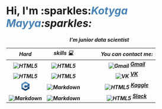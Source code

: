 <!----# Hi, I'm :sparkles:_**Kotyga Mayya**_:sparkles:---->

<h1>Hi, I'm :sparkles:<span style="color: #4682B4;"><em><b>Kotyga Mayya<em><b></span>:sparkles:</h1>


<center>I'm junior data scientist</center>

|   Hard     | skills :computer: | | | |   You can contact me:  |
|:----------:|:----------------:|-|-|-|:----------------------:|
| <img align="middle" alt="HTML5" width="26px" src="https://www.freepngimg.com/thumb/android/72537-icons-python-programming-computer-social-tutorial.png" /> | <img align="middle" alt="HTML5" width="40px" src="https://pbs.twimg.com/profile_images/1032997036872921089/TRNDB9tN.png" />  |  |  |  | <img align="middle" alt="Gmail" width="26px" src="https://googleupload.com/wp-content/uploads/2019/01/2000px-New_Logo_Gmail.svg_.png" /> [Gmail]| <img align="middle" alt="HTML5" width="40px" src="https://camo.githubusercontent.com/372ec7affa473d0f22892783e8bdaad0c59ed63be721c38f9a0b891ecc763a57/68747470733a2f2f63646e2e667265656c6f676f766563746f72732e6e65742f77702d636f6e74656e742f75706c6f6164732f323031382f30362f6b6167676c652d6c6f676f2e706e67" />  |
| <img align="middle" alt="HTML5" width="23px" src="https://itproger.com/img/tests/1585037968.svg" /> | <img align="middle" alt="HTML5" width="26px" src="https://ods.ai/ods/logo/ods.svg" />  |  |  |  |  <img align="middle" alt="VK" width="40px" src="https://vk-hype.ru/wp-content/uploads/2021/08/vk.png" /> [VK] |
| <img align="middle" alt="Markdown" width="26px" src="https://raw.githubusercontent.com/github/explore/180320cffc25f4ed1bbdfd33d4db3a66eeeeb358/topics/cpp/cpp.png"/>| <img align="middle" alt="Markdown" width="30px" src="https://gitlab.linphone.org/uploads/-/system/project/avatar/453/kissclipart-api-icon-png-clipart-computer-icons-application-pr-46d0976647deed9c.png"/> |  |  |  | <img align="middle" alt="HTML5" width="40px" src="https://cdn-images-1.medium.com/fit/t/2004/774/1*GZrTyTz0OKMbxnO5Trhcew.png" /> [Kaggle] |
| <img align="middle" alt="Markdown" width="26px" src="https://www.kaggle.com/static/images/education/km/advanced-sql.svg"/>| <img align="middle" alt="Markdown" width="26px" src="https://www.clipartmax.com/png/full/200-2006334_its-no-wonder-its-so-popular-with-its-incredible-linux-flat-icon.png"/> |  |  |  | <img align="middle" alt="HTML5" width="26px" src="https://gdm-catalog-fmapi-prod.imgix.net/ProductLogo/91f64896-759a-41ae-8d14-d540f90c5870.png?auto=format&size=50" /> [Slack] |




[Gmail]: <mailto:kotyga.m.m@gmail.com>
[VK]: https://vk.com/id203912543
[Kaggle]: https://www.kaggle.com/mayyakotyga
[Slack]: https://app.slack.com/client/T040HKJE3/C040HKJEZ/user_profile/U027HAWMBNG
